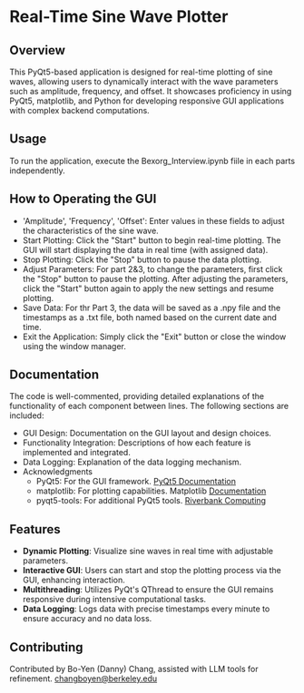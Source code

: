 # Real-Time Sine Wave Plotter

## Overview
This PyQt5-based application is designed for real-time plotting of sine waves, allowing users to dynamically interact with the wave parameters such as amplitude, frequency, and offset. It showcases proficiency in using PyQt5, matplotlib, and Python for developing responsive GUI applications with complex backend computations.

## Usage
To run the application, execute the Bexorg_Interview.ipynb fiile in each parts independently.

## How to Operating the GUI
- 'Amplitude', 'Frequency', 'Offset': Enter values in these fields to adjust the characteristics of the sine wave.
- Start Plotting: Click the "Start" button to begin real-time plotting. The GUI will start displaying the data in real time (with assigned data).
- Stop Plotting: Click the "Stop" button to pause the data plotting.
- Adjust Parameters: For part 2&3, to change the parameters, first click the "Stop" button to pause the plotting. After adjusting the parameters, click the "Start" button again to apply the new settings and resume plotting.
- Save Data: For thr Part 3, the data will be saved as a .npy file and the timestamps as a .txt file, both named based on the current date and time.
- Exit the Application: Simply click the "Exit" button or close the window using the window manager.

## Documentation
The code is well-commented, providing detailed explanations of the functionality of each component between lines. The following sections are included:

- GUI Design: Documentation on the GUI layout and design choices.
- Functionality Integration: Descriptions of how each feature is implemented and integrated.
- Data Logging: Explanation of the data logging mechanism.
- Acknowledgments
    - PyQt5: For the GUI framework. [PyQt5 Documentation](https://www.riverbankcomputing.com/static/Docs/PyQt5/)
    - matplotlib: For plotting capabilities. Matplotlib [Documentation](https://matplotlib.org/)
    - pyqt5-tools: For additional PyQt5 tools. [Riverbank Computing](https://www.riverbankcomputing.com/software/pyqt/)


## Features
- **Dynamic Plotting**: Visualize sine waves in real time with adjustable parameters.
- **Interactive GUI**: Users can start and stop the plotting process via the GUI, enhancing interaction.
- **Multithreading**: Utilizes PyQt's QThread to ensure the GUI remains responsive during intensive computational tasks.
- **Data Logging**: Logs data with precise timestamps every minute to ensure accuracy and no data loss.


## Contributing
Contributed by Bo-Yen (Danny) Chang, assisted with LLM tools for refinement.
changboyen@berkeley.edu
